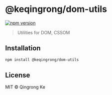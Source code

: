 # @keqingrong/dom-utils

[![npm version](https://img.shields.io/npm/v/@keqingrong/dom-utils.svg)](https://www.npmjs.com/package/@keqingrong/dom-utils)

> Utilities for DOM, CSSOM

## Installation

```sh
npm install @keqingrong/dom-utils
```

## License

MIT © Qingrong Ke
